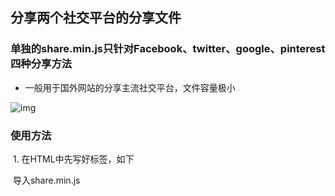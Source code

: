 ## 分享两个社交平台的分享文件

### 单独的share.min.js只针对Facebook、twitter、google、pinterest四种分享方法

- 一般用于国外网站的分享主流社交平台，文件容量极小

![img](https://github.com/chenpenggood/share.js/blob/master/readImg/share.png?raw=true) 

### 使用方法

  1. 在HTML中先写好标签，如下
  
  导入share.min.js
  <script src="../js/share.min.js"><script>
  
  <div class="share-msg">
      <p class="shareBtns share">
          <a data-share="facebook" class="share-facebook icon" href="javascript:;"></a>
          <a data-share="twitter" class="share-twitter icon" href="javascript:;"></a>
          <a data-share="google" class="share-google icon" href="javascript:;"></a>
          <a data-share="pinterest" class="share-pinterest icon" href="javascript:;"></a>
      </p>
  </div>
  
  PS: 每个分享的图片是自己根据设计图纸自定义的。
  
 在js文件中, （作者使用了jquery）
 $(document.body).on('click', 'shareBtns a', function(e){
    shareProcess($(this).attr('data-share'));
 });
 
 shareProcess: function(className){
    shareText = "Welcome share!",
    shareImg = "https://github.com/chenpenggood/share.js/blob/master/readImg/share.png?raw=true",
    twitterText = "share tool"，
    description: "this is a share tool"
    switch(className){
      case "facebook":
        window.share.fackbook.start({
          picture: shareImg,   //注意：新的facebook图片的分享有大变化，这里图片不能生效，下面会结束具体方法
          name: description,
          link: localtion.href， //注意：只能分享当前页面，否则fb抓取到指定页面的信息，这不是你想要的结果
          caption: "web name",
          description: descriptiton
        },function(){
          shareSuccess('facebook');  //分享成功回调
        });
        break;
        
      case "twitter":
      window.share.twitter.start({
          link: localtion.href,
          text: description
      })
    }
 }

### 文件包share集合了jQuery分享插件jquery.share.js享到QQ、微信、微博、google、in、tweeter等

![img](https://github.com/chenpenggood/share.js/blob/master/readImg/share.min.png?raw=true) 
